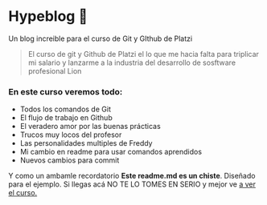 # Hypeblog 🧡
Un blog increible para el curso de Git y GIthub de Platzi
> El curso de git y Github de Platzi el lo que me hacia falta para triplicar mi salario y lanzarme a la industria del desarrollo de sosftware profesional
> Lion

###  **En este curso veremos todo:**
* Todos los comandos de Git
* El flujo de trabajo en Github
* El veradero amor por las buenas prácticas
* Trucos muy locos del profesor
* Las personalidades multiples de Freddy
* Mi cambio en readme para usar comandos aprendidos
* Nuevos cambios para commit


Y como un ambamle recordatorio **Este readme.md es un chiste**. Diseñado para el ejemplo. Si llegas acá NO TE LO TOMES EN SERIO  y mejor ve [a ver el curso.](https://platzi.com/clases/1557-git-github/19977-readmemd-es-una-excelente-practica/ "a ver el curso.")
